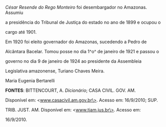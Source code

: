 

*César Resende do Rego Monteiro* foi desembargador no Amazonas. Assumiu

a presidência do Tribunal de Justiça do estado no ano de 1899 e ocupou o

cargo até 1901.



Em 1920 foi eleito governador do Amazonas, sucedendo a Pedro de

Alcântara Bacelar. Tomou posse no dia 1^o^ de janeiro de 1921 e passou o

governo no dia 9 de janeiro de 1924 ao presidente da Assembleia

Legislativa amazonense, Turiano Chaves Meira.



Maria Eugenia Bertarelli



**FONTES**: BITTENCOURT, A. *Dicionário*; CASA CIVIL. GOV. AM.

Disponível em: \<www.casacivil.am.gov.br\>. Acesso em: 16/9/2010; SUP.

TRIB. JUST. AM. Disponível em: \<www.tjam.jus.br\>. Acesso em:

16/9/2010.

